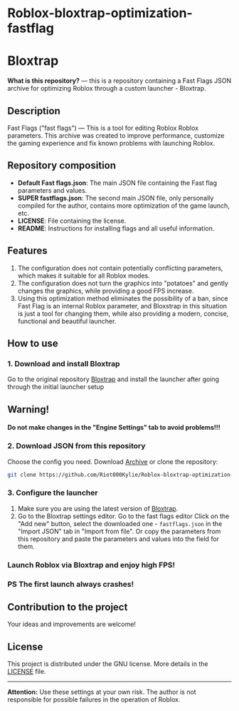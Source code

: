 # Roblox-bloxtrap-optimization-fastflag
# Bloxtrap

**What is this repository?** — this is a repository containing a Fast Flags JSON archive for optimizing Roblox through a custom launcher - Bloxtrap.

## Description
Fast Flags ("fast flags") — This is a tool for editing Roblox Roblox parameters. This archive was created to improve performance, customize the gaming experience and fix known problems with launching Roblox.

## Repository composition
- **Default Fast flags.json**: The main JSON file containing the Fast flag parameters and values.
- **SUPER fastflags.json**: The second main JSON file, only personally compiled for the author, contains more optimization of the game launch, etc.
- **LICENSE**: File containing the license.
- **README**: Instructions for installing flags and all useful information.

## Features
1. The configuration does not contain potentially conflicting parameters, which makes it suitable for all Roblox modes.
2. The configuration does not turn the graphics into "potatoes" and gently changes the graphics, while providing a good FPS increase.
3. Using this optimization method eliminates the possibility of a ban, since Fast Flag is an internal Roblox parameter, and Bloxstrap in this situation is just a tool for changing them, while also providing a modern, concise, functional and beautiful launcher.

## How to use

### 1. Download and install Bloxtrap
Go to the original repository [Bloxtrap](https://github.com/bloxstraplabs/bloxstrap/releases)
and install the launcher after going through the initial launcher setup
## Warning! ##
#### Do not make changes in the "Engine Settings" tab to avoid problems!!!

### 2. Download JSON from this repository
Choose the config you need.
Download [Archive](https://github.com/Riot000Kylie/Roblox-bloxtrap-optimization-fastflag/archive/refs/heads/main.zip)
or
clone the repository:
```bash
git clone https://github.com/Riot000Kylie/Roblox-bloxtrap-optimization-fastflag
```

### 3. Configure the launcher
1. Make sure you are using the latest version of [Bloxtrap](https://github.com/bloxstraplabs/bloxstrap).
2. Go to the Bloxtrap settings editor.
Go to the fast flags editor
Click on the "Add new" button, select the downloaded one - `fastflags.json` in the "Import JSON" tab in "Import from file".
Or copy the parameters from this repository and paste the parameters and values ​​into the field for them.

### Launch Roblox via Bloxtrap and enjoy high FPS!
### PS The first launch always crashes!
## Contribution to the project
Your ideas and improvements are welcome!

## License
This project is distributed under the GNU license. More details in the [LICENSE](LICENSE) file.

---

**Attention:** Use these settings at your own risk. The author is not responsible for possible failures in the operation of Roblox.
